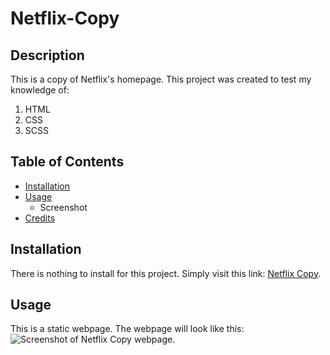 # Netflix-Copy

## Description 
This is a copy of Netflix's homepage. 
This project was created to test my knowledge of:
1. HTML
1. CSS
1. SCSS

## Table of Contents
* [Installation](#installation)
* [Usage](#usage)
  * Screenshot
* [Credits](#credits)

## Installation
There is nothing to install for this project. Simply visit this link: [Netflix Copy](https://arihecht.github.io/Netflix-Copy/).

## Usage
This is a static webpage. The webpage will look like this: ![Screenshot of Netflix Copy webpage.](https://imgur.com/6r60wA1)
